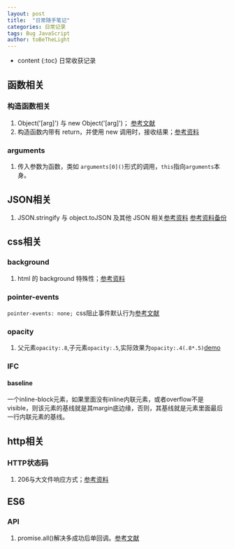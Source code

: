```yaml
---
layout: post
title:  "日常随手笔记"
categories: 日常记录
tags: Bug JavaScript
author: toBeTheLight
---
```


* content
{:toc}
日常收获记录





## 函数相关 ##
### 构造函数相关 ###
1. Object('[arg]') 与 new Object('[arg]')； [参考文献](http://lzw.me/pages/ecmascript/#282)
2. 构造函数内带有 return，并使用 new 调用时，接收结果；[参考资料](http://blog.csdn.net/hy6688_/article/details/22453043)
### arguments ###
1. 传入参数为函数，类如 `arguments[0]()`形式的调用，`this`指向`arguments`本身。
## JSON相关 ##
1. JSON.stringify 与 object.toJSON 及其他 JSON 相关[参考资料](https://apriltail.com/2017/03/25/json-ru-guo-ni-yuan-yi-yi-ceng-yi-ceng-bo-kai-wo-de-xin-ni-hui-fa-xian-zhe-li-shui-hen-shen-shen-ru-li-jie-json/ "参考资料")  [参考资料备份](http://www.tuicool.com/articles/U3uAJ3N)

## css相关 ##
### background ###
1. html 的 background 特殊性；[参考资料](https://segmentfault.com/q/1010000006715583/a-1020000006718299)
### pointer-events
`pointer-events: none; `css阻止事件默认行为[参考文献](https://developer.mozilla.org/zh-CN/docs/Web/CSS/pointer-events)
### opacity ###
1. 父元素`opacity:.8`,子元素`opacity:.5`,实际效果为`opacity:.4(.8*.5)`[demo](https://jsfiddle.net/kqj9nmy3/)
### IFC
#### baseline
一个inline-block元素，如果里面没有inline内联元素，或者overflow不是visible，则该元素的基线就是其margin底边缘，否则，其基线就是元素里面最后一行内联元素的基线。
## http相关 ##
### HTTP状态码 ###
1. 206与大文件响应方式；[参考资料](https://segmentfault.com/a/1190000009086020)

## ES6 ##
### API ###
1. promise.all()解决多成功后单回调。[参考文献](https://developer.mozilla.org/zh-CN/docs/Web/JavaScript/Reference/Global_Objects/Promise)